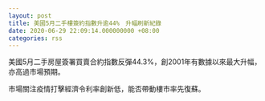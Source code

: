 ```yaml
---
layout: post
title: 美國5月二手樓簽約指數升逾44%　升幅刷新紀錄
date: 2020-06-29 22:09:14.000000000 +08:00
categories: rss
---
```


美國5月二手房屋簽署買賣合約指數反彈44.3%，創2001年有數據以來最大升幅，亦高過市場預期。

市場關注疫情打擊經濟令利率創新低，能否帶動樓市率先復蘇。
